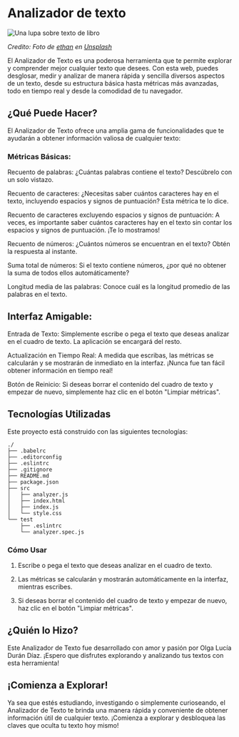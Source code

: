 # Analizador de texto

![Una lupa sobre texto de libro](https://github.com/Laboratoria/curriculum/assets/92090/2b45f653-69a5-4282-a65c-d34125c36113)

_Credito: Foto de [ethan](https://unsplash.com/fr/@andallthings?utm_source=unsplash&utm_medium=referral&utm_content=creditCopyText)_
_en [Unsplash](https://unsplash.com/es/fotos/72NpWZJOskU?utm_source=unsplash&utm_medium=referral&utm_content=creditCopyText)_

El Analizador de Texto es una poderosa herramienta que te permite explorar y comprender mejor cualquier texto que desees. Con esta web, puedes desglosar, medir y analizar de manera rápida y sencilla diversos aspectos de un texto, desde su estructura básica hasta métricas más avanzadas, todo en tiempo real y desde la comodidad de tu navegador.

## ¿Qué Puede Hacer?

El Analizador de Texto ofrece una amplia gama de funcionalidades que te ayudarán a obtener información valiosa de cualquier texto:

### Métricas Básicas:

Recuento de palabras: ¿Cuántas palabras contiene el texto? Descúbrelo con un solo vistazo.

Recuento de caracteres: ¿Necesitas saber cuántos caracteres hay en el texto, incluyendo espacios y signos de puntuación? Esta métrica te lo dice.

Recuento de caracteres excluyendo espacios y signos de puntuación: A veces, es importante saber cuántos caracteres hay en el texto sin contar los espacios y signos de puntuación. ¡Te lo mostramos!

Recuento de números: ¿Cuántos números se encuentran en el texto? Obtén la respuesta al instante.

Suma total de números: Si el texto contiene números, ¿por qué no obtener la suma de todos ellos automáticamente?

Longitud media de las palabras: Conoce cuál es la longitud promedio de las palabras en el texto.

## Interfaz Amigable:

Entrada de Texto: Simplemente escribe o pega el texto que deseas analizar en el cuadro de texto. La aplicación se encargará del resto.

Actualización en Tiempo Real: A medida que escribas, las métricas se calcularán y se mostrarán de inmediato en la interfaz. ¡Nunca fue tan fácil obtener información en tiempo real!

Botón de Reinicio: Si deseas borrar el contenido del cuadro de texto y empezar de nuevo, simplemente haz clic en el botón "Limpiar métricas".

## Tecnologías Utilizadas

Este proyecto está construido con las siguientes tecnologías:

```text
./
├── .babelrc
├── .editorconfig
├── .eslintrc
├── .gitignore
├── README.md
├── package.json
├── src
│   ├── analyzer.js
│   ├── index.html
│   ├── index.js
│   └── style.css
└── test
    ├── .eslintrc
    └── analyzer.spec.js
```

### Cómo Usar

1. Escribe o pega el texto que deseas analizar en el cuadro de texto.
2. Las métricas se calcularán y mostrarán automáticamente en la interfaz, mientras escribes.

3. Si deseas borrar el contenido del cuadro de texto y empezar de nuevo, haz clic en el botón "Limpiar métricas".

## ¿Quién lo Hizo?

Este Analizador de Texto fue desarrollado con amor y pasión por Olga Lucía Durán Díaz. ¡Espero que disfrutes explorando y analizando tus textos con esta herramienta!

## ¡Comienza a Explorar!

Ya sea que estés estudiando, investigando o simplemente curioseando, el Analizador de Texto te brinda una manera rápida y conveniente de obtener información útil de cualquier texto. ¡Comienza a explorar y desbloquea las claves que oculta tu texto hoy mismo!
